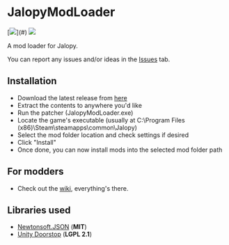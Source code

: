 # JalopyModLoader

[![](https://img.shields.io/github/release/theLeaxx/JalopyModLoader.svg?)](#) 
[![](https://img.shields.io/github/license/theLeaxx/JalopyModLoader.svg)](#) 

A mod loader for Jalopy.

You can report any issues and/or ideas in the [Issues](https://github.com/theLeaxx/JalopyModLoader/issues) tab.

## Installation
* Download the latest release from [here](https://github.com/theLeaxx/JalopyModLoader/releases)
* Extract the contents to anywhere you'd like
* Run the patcher (JalopyModLoader.exe)
* Locate the game's executable (usually at C:\Program Files (x86)\Steam\steamapps\common\Jalopy)
* Select the mod folder location and check settings if desired
* Click "Install"
* Once done, you can now install mods into the selected mod folder path

## For modders
* Check out the [wiki](https://github.com/theLeaxx/JalopyModLoader/wiki), everything's there.

## Libraries used
* [Newtonsoft.JSON](https://github.com/JamesNK/Newtonsoft.Json) (**MIT**)
* [Unity Doorstop](https://github.com/NeighTools/UnityDoorstop) (**LGPL 2.1**)
